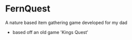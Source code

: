 # FernQuest
A nature based item gathering game developed for my dad

- based off an old game 'Kings Quest'
